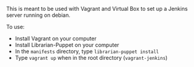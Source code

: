 This is meant to be used with Vagrant and Virtual Box to set up a Jenkins server running on debian.

To use:

 * Install Vagrant on your computer
 * Install Librarian-Puppet on your computer
 * In the `manifests` directory, type `librarian-puppet install`
 * Type `vagrant up` when in the root directory (`vagrant-jenkins`)

 